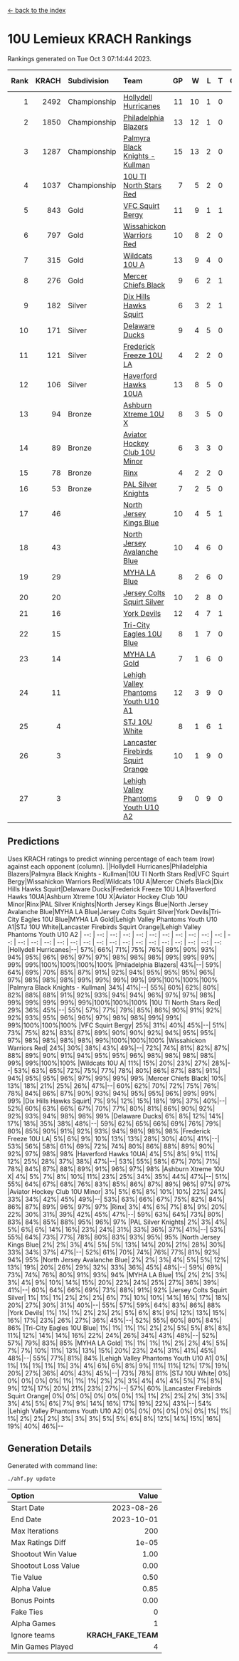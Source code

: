 [<- back to the index](readme.md)
# 10U Lemieux KRACH Rankings
Rankings generated on Tue Oct  3 07:14:44 2023.

Rank|KRACH|Subdivision|Team|GP|W|L|T|OTW|OTL|SoS|Exp Wins|Win Diff
---:|---:|:---|:---|---:|---:|---:|---:|---:|---:|---:|---:|---:
1|2492|Championship|[Hollydell Hurricanes](https://gamesheetstats.com/seasons/3659/teams/140380/schedule)|11|10|1|0|0|0|320|10.8|-0.0
2|1850|Championship|[Philadelphia Blazers](https://gamesheetstats.com/seasons/3659/teams/140393/schedule)|13|12|1|0|1|0|197|12.9|0.0
3|1287|Championship|[Palmyra Black Knights - Kullman](https://gamesheetstats.com/seasons/3659/teams/140392/schedule)|15|13|2|0|0|0|338|13.8|-0.0
4|1037|Championship|[10U TI North Stars Red](https://gamesheetstats.com/seasons/3659/teams/140266/schedule)|7|5|2|0|0|0|682|5.8|-0.0
5|843|Gold|[VFC Squirt Bergy](https://gamesheetstats.com/seasons/3659/teams/140396/schedule)|11|9|1|1|0|1|239|10.4|0.0
6|797|Gold|[Wissahickon Warriors Red](https://gamesheetstats.com/seasons/3659/teams/140398/schedule)|10|8|2|0|1|0|458|8.9|0.0
7|315|Gold|[Wildcats 10U A](https://gamesheetstats.com/seasons/3659/teams/140397/schedule)|13|9|4|0|1|1|414|9.9|0.0
8|276|Gold|[Mercer Chiefs Black](https://gamesheetstats.com/seasons/3659/teams/140386/schedule)|9|6|2|1|0|0|316|7.4|0.0
9|182|Silver|[Dix Hills Hawks Squirt](https://gamesheetstats.com/seasons/3659/teams/140377/schedule)|6|3|2|1|0|0|333|4.3|-0.0
10|171|Silver|[Delaware Ducks](https://gamesheetstats.com/seasons/3659/teams/140376/schedule)|9|4|5|0|0|1|831|4.8|-0.0
11|121|Silver|[Frederick Freeze 10U LA](https://gamesheetstats.com/seasons/3659/teams/140378/schedule)|4|2|2|0|0|0|559|2.8|-0.0
12|106|Silver|[Haverford Hawks 10UA](https://gamesheetstats.com/seasons/3659/teams/140379/schedule)|13|8|5|0|0|1|301|8.9|0.0
13|94|Bronze|[Ashburn Xtreme 10U X](https://gamesheetstats.com/seasons/3659/teams/140374/schedule)|8|3|5|0|0|0|862|3.8|-0.0
14|89|Bronze|[Aviator Hockey Club 10U Minor](https://gamesheetstats.com/seasons/3659/teams/140375/schedule)|6|3|3|0|1|0|206|3.8|-0.0
15|78|Bronze|[Rinx](https://gamesheetstats.com/seasons/3659/teams/142499/schedule)|4|2|2|0|0|0|543|2.9|0.0
16|53|Bronze|[PAL Silver Knights](https://gamesheetstats.com/seasons/3659/teams/140391/schedule)|7|2|5|0|0|0|429|2.9|0.0
17|46||[North Jersey Kings Blue](https://gamesheetstats.com/seasons/3659/teams/140390/schedule)|10|4|5|1|0|0|197|5.4|0.0
18|43||[North Jersey Avalanche Blue](https://gamesheetstats.com/seasons/3659/teams/140389/schedule)|10|4|6|0|0|0|407|4.9|0.0
19|29||[MYHA LA Blue](https://gamesheetstats.com/seasons/3659/teams/140387/schedule)|8|2|6|0|0|0|346|2.9|0.0
20|20||[Jersey Colts Squirt Silver](https://gamesheetstats.com/seasons/3659/teams/140381/schedule)|10|2|8|0|1|1|399|2.9|0.0
21|16||[York Devils](https://gamesheetstats.com/seasons/3659/teams/140399/schedule)|12|4|7|1|0|0|368|5.4|0.0
22|15||[Tri-City Eagles 10U Blue](https://gamesheetstats.com/seasons/3659/teams/140395/schedule)|8|1|7|0|0|0|700|1.9|0.0
23|14||[MYHA LA Gold](https://gamesheetstats.com/seasons/3659/teams/140388/schedule)|7|1|6|0|0|0|710|1.9|0.0
24|11||[Lehigh Valley Phantoms Youth U10 A1](https://gamesheetstats.com/seasons/3659/teams/140383/schedule)|12|3|9|0|0|0|290|3.9|0.0
25|4||[STJ 10U White](https://gamesheetstats.com/seasons/3659/teams/140394/schedule)|8|1|6|1|0|1|300|2.4|0.0
26|3||[Lancaster Firebirds Squirt Orange](https://gamesheetstats.com/seasons/3659/teams/140382/schedule)|10|1|9|0|1|0|154|1.9|0.0
27|3||[Lehigh Valley Phantoms Youth U10 A2](https://gamesheetstats.com/seasons/3659/teams/140384/schedule)|9|0|9|0|0|0|401|0.9|0.0

## Predictions
Uses KRACH ratings to predict winning percentage of each team (row) against each opponent (column).
||Hollydell Hurricanes|Philadelphia Blazers|Palmyra Black Knights - Kullman|10U TI North Stars Red|VFC Squirt Bergy|Wissahickon Warriors Red|Wildcats 10U A|Mercer Chiefs Black|Dix Hills Hawks Squirt|Delaware Ducks|Frederick Freeze 10U LA|Haverford Hawks 10UA|Ashburn Xtreme 10U X|Aviator Hockey Club 10U Minor|Rinx|PAL Silver Knights|North Jersey Kings Blue|North Jersey Avalanche Blue|MYHA LA Blue|Jersey Colts Squirt Silver|York Devils|Tri-City Eagles 10U Blue|MYHA LA Gold|Lehigh Valley Phantoms Youth U10 A1|STJ 10U White|Lancaster Firebirds Squirt Orange|Lehigh Valley Phantoms Youth U10 A2
| --: | --: | --: | --: | --: | --: | --: | --: | --: | --: | --: | --: | --: | --: | --: | --: | --: | --: | --: | --: | --: | --: | --: | --: | --: | --: | --: | --: 
|Hollydell Hurricanes|--| 57%| 66%| 71%| 75%| 76%| 89%| 90%| 93%| 94%| 95%| 96%| 96%| 97%| 97%| 98%| 98%| 98%| 99%| 99%| 99%| 99%| 99%|100%|100%|100%|100%
|Philadelphia Blazers| 43%|--| 59%| 64%| 69%| 70%| 85%| 87%| 91%| 92%| 94%| 95%| 95%| 95%| 96%| 97%| 98%| 98%| 98%| 99%| 99%| 99%| 99%| 99%|100%|100%|100%
|Palmyra Black Knights - Kullman| 34%| 41%|--| 55%| 60%| 62%| 80%| 82%| 88%| 88%| 91%| 92%| 93%| 94%| 94%| 96%| 97%| 97%| 98%| 99%| 99%| 99%| 99%| 99%|100%|100%|100%
|10U TI North Stars Red| 29%| 36%| 45%|--| 55%| 57%| 77%| 79%| 85%| 86%| 90%| 91%| 92%| 92%| 93%| 95%| 96%| 96%| 97%| 98%| 98%| 99%| 99%| 99%|100%|100%|100%
|VFC Squirt Bergy| 25%| 31%| 40%| 45%|--| 51%| 73%| 75%| 82%| 83%| 87%| 89%| 90%| 90%| 92%| 94%| 95%| 95%| 97%| 98%| 98%| 98%| 98%| 99%|100%|100%|100%
|Wissahickon Warriors Red| 24%| 30%| 38%| 43%| 49%|--| 72%| 74%| 81%| 82%| 87%| 88%| 89%| 90%| 91%| 94%| 95%| 95%| 96%| 98%| 98%| 98%| 98%| 99%| 99%|100%|100%
|Wildcats 10U A| 11%| 15%| 20%| 23%| 27%| 28%|--| 53%| 63%| 65%| 72%| 75%| 77%| 78%| 80%| 86%| 87%| 88%| 91%| 94%| 95%| 95%| 96%| 97%| 99%| 99%| 99%
|Mercer Chiefs Black| 10%| 13%| 18%| 21%| 25%| 26%| 47%|--| 60%| 62%| 70%| 72%| 75%| 76%| 78%| 84%| 86%| 87%| 90%| 93%| 94%| 95%| 95%| 96%| 99%| 99%| 99%
|Dix Hills Hawks Squirt|  7%|  9%| 12%| 15%| 18%| 19%| 37%| 40%|--| 52%| 60%| 63%| 66%| 67%| 70%| 77%| 80%| 81%| 86%| 90%| 92%| 92%| 93%| 94%| 98%| 98%| 99%
|Delaware Ducks|  6%|  8%| 12%| 14%| 17%| 18%| 35%| 38%| 48%|--| 59%| 62%| 65%| 66%| 69%| 76%| 79%| 80%| 85%| 90%| 91%| 92%| 93%| 94%| 98%| 98%| 98%
|Frederick Freeze 10U LA|  5%|  6%|  9%| 10%| 13%| 13%| 28%| 30%| 40%| 41%|--| 53%| 56%| 58%| 61%| 69%| 72%| 74%| 80%| 86%| 88%| 89%| 90%| 92%| 97%| 98%| 98%
|Haverford Hawks 10UA|  4%|  5%|  8%|  9%| 11%| 12%| 25%| 28%| 37%| 38%| 47%|--| 53%| 55%| 58%| 67%| 70%| 71%| 78%| 84%| 87%| 88%| 89%| 91%| 96%| 97%| 98%
|Ashburn Xtreme 10U X|  4%|  5%|  7%|  8%| 10%| 11%| 23%| 25%| 34%| 35%| 44%| 47%|--| 51%| 55%| 64%| 67%| 68%| 76%| 83%| 85%| 86%| 87%| 89%| 96%| 97%| 97%
|Aviator Hockey Club 10U Minor|  3%|  5%|  6%|  8%| 10%| 10%| 22%| 24%| 33%| 34%| 42%| 45%| 49%|--| 53%| 63%| 66%| 67%| 75%| 82%| 84%| 86%| 87%| 89%| 96%| 97%| 97%
|Rinx|  3%|  4%|  6%|  7%|  8%|  9%| 20%| 22%| 30%| 31%| 39%| 42%| 45%| 47%|--| 59%| 63%| 64%| 73%| 80%| 83%| 84%| 85%| 88%| 95%| 96%| 97%
|PAL Silver Knights|  2%|  3%|  4%|  5%|  6%|  6%| 14%| 16%| 23%| 24%| 31%| 33%| 36%| 37%| 41%|--| 53%| 55%| 64%| 73%| 77%| 78%| 80%| 83%| 93%| 95%| 95%
|North Jersey Kings Blue|  2%|  2%|  3%|  4%|  5%|  5%| 13%| 14%| 20%| 21%| 28%| 30%| 33%| 34%| 37%| 47%|--| 52%| 61%| 70%| 74%| 76%| 77%| 81%| 92%| 94%| 95%
|North Jersey Avalanche Blue|  2%|  2%|  3%|  4%|  5%|  5%| 12%| 13%| 19%| 20%| 26%| 29%| 32%| 33%| 36%| 45%| 48%|--| 59%| 69%| 73%| 74%| 76%| 80%| 91%| 93%| 94%
|MYHA LA Blue|  1%|  2%|  2%|  3%|  3%|  4%|  9%| 10%| 14%| 15%| 20%| 22%| 24%| 25%| 27%| 36%| 39%| 41%|--| 60%| 64%| 66%| 69%| 73%| 88%| 91%| 92%
|Jersey Colts Squirt Silver|  1%|  1%|  1%|  2%|  2%|  2%|  6%|  7%| 10%| 10%| 14%| 16%| 17%| 18%| 20%| 27%| 30%| 31%| 40%|--| 55%| 57%| 59%| 64%| 83%| 86%| 88%
|York Devils|  1%|  1%|  1%|  2%|  2%|  2%|  5%|  6%|  8%|  9%| 12%| 13%| 15%| 16%| 17%| 23%| 26%| 27%| 36%| 45%|--| 52%| 55%| 60%| 80%| 84%| 86%
|Tri-City Eagles 10U Blue|  1%|  1%|  1%|  1%|  2%|  2%|  5%|  5%|  8%|  8%| 11%| 12%| 14%| 14%| 16%| 22%| 24%| 26%| 34%| 43%| 48%|--| 52%| 57%| 79%| 83%| 85%
|MYHA LA Gold|  1%|  1%|  1%|  1%|  2%|  2%|  4%|  5%|  7%|  7%| 10%| 11%| 13%| 13%| 15%| 20%| 23%| 24%| 31%| 41%| 45%| 48%|--| 55%| 77%| 81%| 84%
|Lehigh Valley Phantoms Youth U10 A1|  0%|  1%|  1%|  1%|  1%|  1%|  3%|  4%|  6%|  6%|  8%|  9%| 11%| 11%| 12%| 17%| 19%| 20%| 27%| 36%| 40%| 43%| 45%|--| 73%| 78%| 81%
|STJ 10U White|  0%|  0%|  0%|  0%|  0%|  1%|  1%|  1%|  2%|  2%|  3%|  4%|  4%|  4%|  5%|  7%|  8%|  9%| 12%| 17%| 20%| 21%| 23%| 27%|--| 57%| 60%
|Lancaster Firebirds Squirt Orange|  0%|  0%|  0%|  0%|  0%|  0%|  1%|  1%|  2%|  2%|  2%|  3%|  3%|  3%|  4%|  5%|  6%|  7%|  9%| 14%| 16%| 17%| 19%| 22%| 43%|--| 54%
|Lehigh Valley Phantoms Youth U10 A2|  0%|  0%|  0%|  0%|  0%|  0%|  1%|  1%|  1%|  2%|  2%|  2%|  3%|  3%|  3%|  5%|  5%|  6%|  8%| 12%| 14%| 15%| 16%| 19%| 40%| 46%|--

## Generation Details

Generated with command line:
```
./ahf.py update
```

| Option | Value |
| :----- | ----: |
| Start Date | 2023-08-26 |
| End Date | 2023-10-01 |
| Max Iterations | 200 |
| Max Ratings Diff | 1e-05 |
| Shootout Win Value | 1.00 |
| Shootout Loss Value | 0.00 |
| Tie Value | 0.50 |
| Alpha Value | 0.85 |
| Bonus Points | 0.00 |
| Fake Ties | 0 |
| Alpha Games | 1 |
| Ignore teams | __KRACH_FAKE_TEAM__ |
| Min Games Played | 4 |

